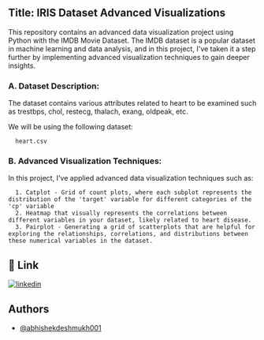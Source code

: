 ## Title: IRIS Dataset Advanced Visualizations

This repository contains an advanced data visualization project using Python with the IMDB Movie Dataset. The IMDB dataset is a popular dataset in machine learning and data analysis, and in this project, I've taken it a step further by implementing advanced visualization techniques to gain deeper insights.

### A. Dataset Description: 
The dataset contains various attributes related to heart to be examined such as trestbps, chol, restecg, thalach, exang, oldpeak, etc.

We will be using the following dataset:

      heart.csv

### B. Advanced Visualization Techniques:
In this project, I've applied advanced data visualization techniques such as:

      1. Catplot - Grid of count plots, where each subplot represents the distribution of the 'target' variable for different categories of the 'cp' variable
      2. Heatmap that visually represents the correlations between different variables in your dataset, likely related to heart disease.
      3. Pairplot - Generating a grid of scatterplots that are helpful for exploring the relationships, correlations, and distributions between these numerical variables in the dataset.



## 🔗 Link
[![linkedin](https://img.shields.io/badge/linkedin-0A66C2?style=for-the-badge&logo=linkedin&logoColor=white)](https://www.linkedin.com/in/abhishek-sachin-deshmukh/)



## Authors

- [@abhishekdeshmukh001](https://github.com/abhishekdeshmukh001)

